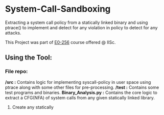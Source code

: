 # System-Call-Sandboxing
Extracting a system call policy from a statically linked binary and using ptrace() to implement and detect for any violation in policy to detect for any attacks. 

This Project was part of [E0-256](https://www.csa.iisc.ac.in/~vg/teaching/E0-256/project.html) course offered @ IISc.

## Using the Tool:

### File repo:

<b>/src :</b> Contains logic for implementing syscall-policy in user space using ptrace along with some other files for pre-processing.
<b>/test :</b> Contains some test programs and binaries.
<b>Binary_Analysis.py :</b> Contains the core logic to extract a CFG(NFA) of system calls from any given statically linked library.

1. Create any statically 
